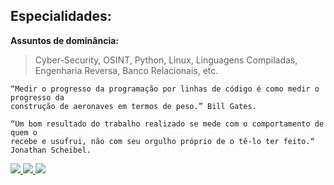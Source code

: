 ## Especialidades:


**Assuntos de dominância:**
> Cyber-Security, OSINT, Python, Linux, Linguagens Compiladas, Engenharia Reversa, Banco Relacionais, etc.


```
“Medir o progresso da programação por linhas de código é como medir o progresso da 
construção de aeronaves em termos de peso.” Bill Gates.

“Um bom resultado do trabalho realizado se mede com o comportamento de quem o
recebe e usufrui, não com seu orgulho próprio de o tê-lo ter feito.“ Jonathan Scheibel.
```



<p align="left">
  <a href="https://t.me/jonathansmorais" alt="Telegram">
    <img src="https://img.shields.io/badge/-Telegram-1C1C1C?style=for-the-badge&logo=Telegram&logoColor=00FFFF&link=https://t.me/jonathan_mssm"/>
  </a>
  
  <a href="https://www.linkedin.com/in/jonathansmorais" alt="Linkedin">
    <img src="https://img.shields.io/badge/-Linkedin-1C1C1C?style=for-the-badge&logo=Linkedin&logoColor=00FFFF&link=https://www.linkedin.com/in/jonathan-scheibel"/>
  </a>
  
  <a href="https://jonathanscheibel.github.io/" alt="Blog">
    <img src="https://img.shields.io/badge/-Blog-1C1C1C?style=for-the-badge&logo=Github&logoColor=00FFFF&link=https://jonathanscheibel.github.io/"/>
  </a>
</p>  
